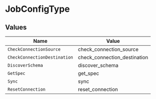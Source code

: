 # JobConfigType


## Values

| Name                         | Value                        |
| ---------------------------- | ---------------------------- |
| `CheckConnectionSource`      | check_connection_source      |
| `CheckConnectionDestination` | check_connection_destination |
| `DiscoverSchema`             | discover_schema              |
| `GetSpec`                    | get_spec                     |
| `Sync`                       | sync                         |
| `ResetConnection`            | reset_connection             |